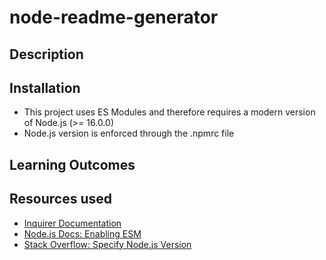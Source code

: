 # node-readme-generator

## Description

## Installation

- This project uses ES Modules and therefore requires a modern version of Node.js (>= 16.0.0)
- Node.js version is enforced through the .npmrc file

## Learning Outcomes

## Resources used

- [Inquirer Documentation](https://github.com/SBoudrias/Inquirer.js/blob/master/packages/inquirer/README.md#installation)
- [Node.js Docs: Enabling ESM](https://nodejs.org/api/esm.html#enabling)
- [Stack Overflow: Specify Node.js Version](https://stackoverflow.com/questions/29349684/how-can-i-specify-the-required-node-js-version-in-package-json)
